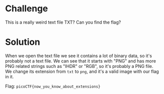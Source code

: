 # Challenge
This is a really weird text file TXT? Can you find the flag?

# Solution
When we open the text file we see it contains a lot of binary data, so it's probably not a text file.
We can see that it starts with "PNG" and has more PNG related strings such as "IHDR" or "RGB", so it's probably a PNG file. We change its extension from `txt` to `png`, and it's a valid image with our flag in it.

Flag: `picoCTF{now_you_know_about_extensions}`